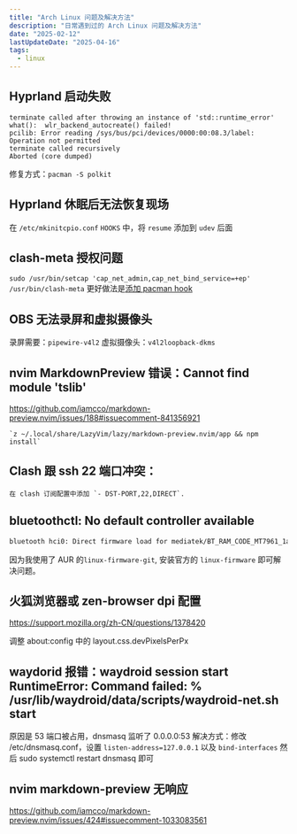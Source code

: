 ```yaml
---
title: "Arch Linux 问题及解决方法"
description: "日常遇到过的 Arch Linux 问题及解决方法"
date: "2025-02-12"
lastUpdateDate: "2025-04-16"
tags:
  - linux
---
```


## Hyprland 启动失败

```log
terminate called after throwing an instance of 'std::runtime_error'
what():  wlr_backend_autocreate() failed!
pcilib: Error reading /sys/bus/pci/devices/0000:00:08.3/label: Operation not permitted
terminate called recursively
Aborted (core dumped)
```

修复方式：`pacman -S polkit`

## Hyprland 休眠后无法恢复现场

在 `/etc/mkinitcpio.conf` `HOOKS` 中，将 `resume` 添加到 `udev` 后面

## clash-meta 授权问题

`sudo /usr/bin/setcap 'cap_net_admin,cap_net_bind_service=+ep' /usr/bin/clash-meta`
更好做法是[添加 pacman hook](https://github.com/zooeywm/dotfiles/blob/main/root/etc/pacman.d/hooks/clash-meta.hook)

## OBS 无法录屏和虚拟摄像头

录屏需要：`pipewire-v4l2`
虚拟摄像头：`v4l2loopback-dkms`

## nvim MarkdownPreview 错误：Cannot find module 'tslib'

<https://github.com/iamcco/markdown-preview.nvim/issues/188#issuecomment-841356921>

    `z ~/.local/share/LazyVim/lazy/markdown-preview.nvim/app && npm install`

## Clash 跟 ssh 22 端口冲突：

    在 clash 订阅配置中添加 `- DST-PORT,22,DIRECT`.

## bluetoothctl: No default controller available

```zsh
bluetooth hci0: Direct firmware load for mediatek/BT_RAM_CODE_MT7961_1a_2_hdr.bin failed with error -2
```

因为我使用了 AUR 的`linux-firmware-git`, 安装官方的 `linux-firmware` 即可解决问题。

## 火狐浏览器或 zen-browser dpi 配置

<https://support.mozilla.org/zh-CN/questions/1378420>

调整 about:config 中的 layout.css.devPixelsPerPx

## waydorid 报错：waydroid session start RuntimeError: Command failed: % /usr/lib/waydroid/data/scripts/waydroid-net.sh start

原因是 53 端口被占用，dnsmasq 监听了 0.0.0.0:53
解决方式：修改 /etc/dnsmasq.conf，设置 `listen-address=127.0.0.1` 以及 `bind-interfaces` 然后 sudo systemctl restart dnsmasq 即可

## nvim markdown-preview 无响应

https://github.com/iamcco/markdown-preview.nvim/issues/424#issuecomment-1033083561
